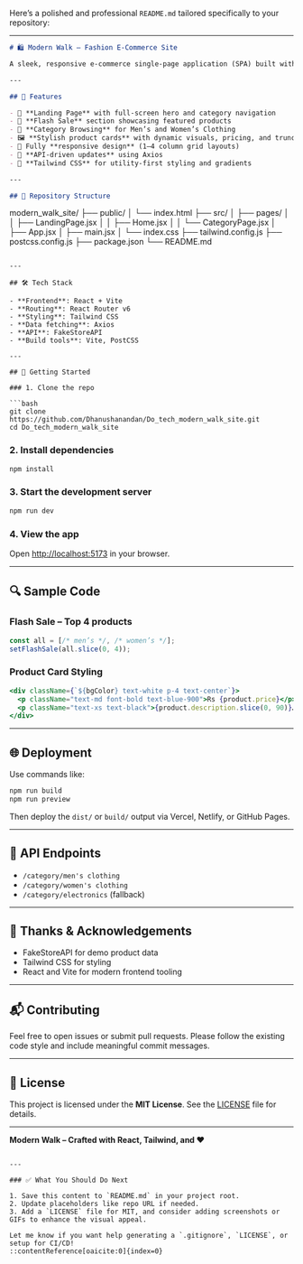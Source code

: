 Here’s a polished and professional `README.md` tailored specifically to your repository:

---

```markdown
# 🛍️ Modern Walk – Fashion E-Commerce Site

A sleek, responsive e-commerce single-page application (SPA) built with **React**, **Tailwind CSS**, and **React Router**, featuring a flash sale and category-based browsing of men's and women's clothing. Powered by [FakeStoreAPI](https://fakestoreapi.com/) for faux product data.

---

## 🚀 Features

- 🌟 **Landing Page** with full-screen hero and category navigation
- 🧥 **Flash Sale** section showcasing featured products
- 👚 **Category Browsing** for Men’s and Women’s Clothing
- 🖼️ **Stylish product cards** with dynamic visuals, pricing, and truncated descriptions
- 📱 Fully **responsive design** (1–4 column grid layouts)
- 🔁 **API-driven updates** using Axios
- 🎨 **Tailwind CSS** for utility-first styling and gradients

---

## 📁 Repository Structure

```

modern\_walk\_site/
├── public/
│   └── index.html
├── src/
│   ├── pages/
│   │   ├── LandingPage.jsx
│   │   ├── Home.jsx
│   │   └── CategoryPage.jsx
│   ├── App.jsx
│   ├── main.jsx
│   └── index.css
├── tailwind.config.js
├── postcss.config.js
├── package.json
└── README.md

````

---

## 🛠️ Tech Stack

- **Frontend**: React + Vite
- **Routing**: React Router v6
- **Styling**: Tailwind CSS
- **Data fetching**: Axios
- **API**: FakeStoreAPI
- **Build tools**: Vite, PostCSS

---

## 🎯 Getting Started

### 1. Clone the repo

```bash
git clone https://github.com/Dhanushanandan/Do_tech_modern_walk_site.git
cd Do_tech_modern_walk_site
````

### 2. Install dependencies

```bash
npm install
```

### 3. Start the development server

```bash
npm run dev
```

### 4. View the app

Open [http://localhost:5173](http://localhost:5173) in your browser.

---

## 🔍 Sample Code

### Flash Sale – Top 4 products

```js
const all = [/* men’s */, /* women’s */];
setFlashSale(all.slice(0, 4));
```

### Product Card Styling

```jsx
<div className={`${bgColor} text-white p-4 text-center`}>
  <p className="text-md font-bold text-blue-900">Rs {product.price}</p>
  <p className="text-xs text-black">{product.description.slice(0, 90)}…</p>
</div>
```

---

## 🌐 Deployment

Use commands like:

```bash
npm run build
npm run preview
```

Then deploy the `dist/` or `build/` output via Vercel, Netlify, or GitHub Pages.

---

## 📄 API Endpoints

* `/category/men's clothing`
* `/category/women's clothing`
* `/category/electronics` (fallback)

---

## 🧾 Thanks & Acknowledgements

* FakeStoreAPI for demo product data
* Tailwind CSS for styling
* React and Vite for modern frontend tooling

---

## 📬 Contributing

Feel free to open issues or submit pull requests. Please follow the existing code style and include meaningful commit messages.

---

## 📝 License

This project is licensed under the **MIT License**. See the [LICENSE](LICENSE) file for details.

---

**Modern Walk – Crafted with React, Tailwind, and ❤️**

```

---

### ✅ What You Should Do Next

1. Save this content to `README.md` in your project root.
2. Update placeholders like repo URL if needed.
3. Add a `LICENSE` file for MIT, and consider adding screenshots or GIFs to enhance the visual appeal.

Let me know if you want help generating a `.gitignore`, `LICENSE`, or setup for CI/CD!
::contentReference[oaicite:0]{index=0}
```
